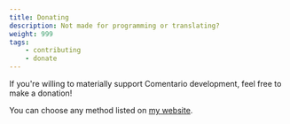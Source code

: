 ```yaml
---
title: Donating
description: Not made for programming or translating?
weight: 999
tags:
    - contributing
    - donate
---
```


If you're willing to materially support Comentario development, feel free to make a donation!

<!--more-->

You can choose any method listed on [my website](https://yktoo.com/en/about/#donate).
